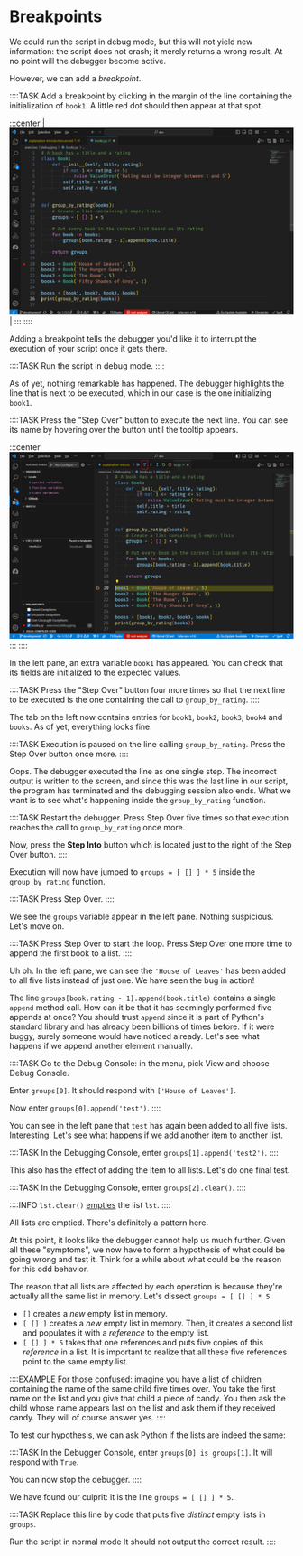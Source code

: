 # Breakpoints

We could run the script in debug mode, but this will not yield new information: the script does not crash; it merely returns a wrong result.
At no point will the debugger become active.

However, we can add a *breakpoint*.

::::TASK
Add a breakpoint by clicking in the margin of the line containing the initialization of `book1`.
A little red dot should then appear at that spot.

:::center
| ![Adding a breakpoint](./breakpoint.png) |
:::
::::

Adding a breakpoint tells the debugger you'd like it to interrupt the execution of your script once it gets there.

::::TASK
Run the script in debug mode.
::::

As of yet, nothing remarkable has happened.
The debugger highlights the line that is next to be executed, which in our case is the one initializing `book1`.

::::TASK
Press the "Step Over" button to execute the next line.
You can see its name by hovering over the button until the tooltip appears.

:::center
![Debugging](./stepping.png)
:::
::::

In the left pane, an extra variable `book1` has appeared.
You can check that its fields are initialized to the expected values.

::::TASK
Press the "Step Over" button four more times so that the next line to be executed is the one containing the call to `group_by_rating`.
::::

The tab on the left now contains entries for `book1`, `book2`, `book3`, `book4` and `books`.
As of yet, everything looks fine.

::::TASK
Execution is paused on the line calling `group_by_rating`.
Press the Step Over button once more.
::::

Oops.
The debugger executed the line as one single step.
The incorrect output is written to the screen, and since this was the last line in our script, the program has terminated and the debugging session also ends.
What we want is to see what's happening inside the `group_by_rating` function.

::::TASK
Restart the debugger.
Press Step Over five times so that execution reaches the call to `group_by_rating` once more.

Now, press the **Step Into** button which is located just to the right of the Step Over button.
::::

Execution will now have jumped to `groups = [ [] ] * 5` inside the `group_by_rating` function.

::::TASK
Press Step Over.
::::

We see the `groups` variable appear in the left pane.
Nothing suspicious.
Let's move on.

::::TASK
Press Step Over to start the loop.
Press Step Over one more time to append the first book to a list.
::::

Uh oh.
In the left pane, we can see the `'House of Leaves'` has been added to all five lists instead of just one.
We have seen the bug in action!

The line `groups[book.rating - 1].append(book.title)` contains a single `append` method call.
How can it be that it has seemingly performed five appends at once?
You should trust `append` since it is part of Python's standard library and has already been billions of times before.
If it were buggy, surely someone would have noticed already.
Let's see what happens if we append another element manually.

::::TASK
Go to the Debug Console: in the menu, pick View and choose Debug Console.

Enter `groups[0]`.
It should respond with `['House of Leaves']`.

Now enter `groups[0].append('test')`.
::::

You can see in the left pane that `test` has again been added to all five lists.
Interesting.
Let's see what happens if we add another item to another list.

::::TASK
In the Debugging Console, enter `groups[1].append('test2')`.
::::

This also has the effect of adding the item to all lists.
Let's do one final test.

::::TASK
In the Debugging Console, enter `groups[2].clear()`.
::::

::::INFO
`lst.clear()` [empties](https://docs.python.org/3/tutorial/datastructures.html) the list `lst`.
::::

All lists are emptied.
There's definitely a pattern here.

At this point, it looks like the debugger cannot help us much further.
Given all these "symptoms", we now have to form a hypothesis of what could be going wrong and test it.
Think for a while about what could be the reason for this odd behavior.

The reason that all lists are affected by each operation is because they're actually all the same list in memory.
Let's dissect `groups = [ [] ] * 5`.

* `[]` creates a *new* empty list in memory.
* `[ [] ]` creates a *new* empty list in memory.
  Then, it creates a second list and populates it with a *reference* to the empty list.
* `[ [] ] * 5` takes that one references and puts five copies of this *reference* in a list.
  It is important to realize that all these five references point to the same empty list.

::::EXAMPLE
For those confused: imagine you have a list of children containing the name of the same child five times over.
You take the first name on the list and you give that child a piece of candy.
You then ask the child whose name appears last on the list and ask them if they received candy.
They will of course answer yes.
::::

To test our hypothesis, we can ask Python if the lists are indeed the same:

::::TASK
In the Debugger Console, enter `groups[0] is groups[1]`.
It will respond with `True`.

You can now stop the debugger.
::::

We have found our culprit: it is the line `groups = [ [] ] * 5`.

::::TASK
Replace this line by code that puts five *distinct* empty lists in `groups`.

Run the script in normal mode
It should not output the correct result.
::::
